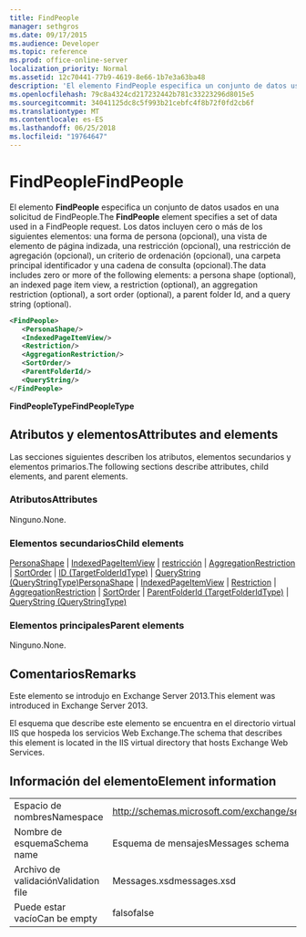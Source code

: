 ```yaml
---
title: FindPeople
manager: sethgros
ms.date: 09/17/2015
ms.audience: Developer
ms.topic: reference
ms.prod: office-online-server
localization_priority: Normal
ms.assetid: 12c70441-77b9-4619-8e66-1b7e3a63ba48
description: 'El elemento FindPeople especifica un conjunto de datos usados en una solicitud de FindPeople. Los datos incluyen cero o más de los siguientes elementos: una forma de persona (opcional), una vista de elemento de página indizada, una restricción (opcional), una restricción de agregación (opcional), un criterio de ordenación (opcional), una carpeta principal identificador y una cadena de consulta (opcional).'
ms.openlocfilehash: 79c8a4324cd217232442b781c33223296d8015e5
ms.sourcegitcommit: 34041125dc8c5f993b21cebfc4f8b72f0fd2cb6f
ms.translationtype: MT
ms.contentlocale: es-ES
ms.lasthandoff: 06/25/2018
ms.locfileid: "19764647"
---
```

# <a name="findpeople"></a><span data-ttu-id="ab0e3-104">FindPeople</span><span class="sxs-lookup"><span data-stu-id="ab0e3-104">FindPeople</span></span>

<span data-ttu-id="ab0e3-105">El elemento **FindPeople** especifica un conjunto de datos usados en una solicitud de FindPeople.</span><span class="sxs-lookup"><span data-stu-id="ab0e3-105">The **FindPeople** element specifies a set of data used in a FindPeople request.</span></span> <span data-ttu-id="ab0e3-106">Los datos incluyen cero o más de los siguientes elementos: una forma de persona (opcional), una vista de elemento de página indizada, una restricción (opcional), una restricción de agregación (opcional), un criterio de ordenación (opcional), una carpeta principal identificador y una cadena de consulta (opcional).</span><span class="sxs-lookup"><span data-stu-id="ab0e3-106">The data includes zero or more of the following elements: a persona shape (optional), an indexed page item view, a restriction (optional), an aggregation restriction (optional), a sort order (optional), a parent folder Id, and a query string (optional).</span></span> 
  
```XML
<FindPeople>
   <PersonaShape/>
   <IndexedPageItemView/>
   <Restriction/>
   <AggregationRestriction/>
   <SortOrder/>
   <ParentFolderId/>
   <QueryString/>
</FindPeople>
```

 <span data-ttu-id="ab0e3-107">**FindPeopleType**</span><span class="sxs-lookup"><span data-stu-id="ab0e3-107">**FindPeopleType**</span></span>
## <a name="attributes-and-elements"></a><span data-ttu-id="ab0e3-108">Atributos y elementos</span><span class="sxs-lookup"><span data-stu-id="ab0e3-108">Attributes and elements</span></span>

<span data-ttu-id="ab0e3-109">Las secciones siguientes describen los atributos, elementos secundarios y elementos primarios.</span><span class="sxs-lookup"><span data-stu-id="ab0e3-109">The following sections describe attributes, child elements, and parent elements.</span></span>
  
### <a name="attributes"></a><span data-ttu-id="ab0e3-110">Atributos</span><span class="sxs-lookup"><span data-stu-id="ab0e3-110">Attributes</span></span>

<span data-ttu-id="ab0e3-111">Ninguno.</span><span class="sxs-lookup"><span data-stu-id="ab0e3-111">None.</span></span>
  
### <a name="child-elements"></a><span data-ttu-id="ab0e3-112">Elementos secundarios</span><span class="sxs-lookup"><span data-stu-id="ab0e3-112">Child elements</span></span>

<span data-ttu-id="ab0e3-113">[PersonaShape](personashape.md) | [IndexedPageItemView](indexedpageitemview.md) | [restricción](restriction.md) | [AggregationRestriction](aggregationrestriction.md) | [SortOrder](sortorder.md) | [ID (TargetFolderIdType)](parentfolderid-targetfolderidtype.md)  |  [ QueryString (QueryStringType)](querystring-querystringtype.md)</span><span class="sxs-lookup"><span data-stu-id="ab0e3-113">[PersonaShape](personashape.md) | [IndexedPageItemView](indexedpageitemview.md) | [Restriction](restriction.md) | [AggregationRestriction](aggregationrestriction.md) | [SortOrder](sortorder.md) | [ParentFolderId (TargetFolderIdType)](parentfolderid-targetfolderidtype.md) | [QueryString (QueryStringType)](querystring-querystringtype.md)</span></span>
  
### <a name="parent-elements"></a><span data-ttu-id="ab0e3-114">Elementos principales</span><span class="sxs-lookup"><span data-stu-id="ab0e3-114">Parent elements</span></span>

<span data-ttu-id="ab0e3-115">Ninguno.</span><span class="sxs-lookup"><span data-stu-id="ab0e3-115">None.</span></span>
  
## <a name="remarks"></a><span data-ttu-id="ab0e3-116">Comentarios</span><span class="sxs-lookup"><span data-stu-id="ab0e3-116">Remarks</span></span>

<span data-ttu-id="ab0e3-117">Este elemento se introdujo en Exchange Server 2013.</span><span class="sxs-lookup"><span data-stu-id="ab0e3-117">This element was introduced in Exchange Server 2013.</span></span>
  
<span data-ttu-id="ab0e3-118">El esquema que describe este elemento se encuentra en el directorio virtual IIS que hospeda los servicios Web Exchange.</span><span class="sxs-lookup"><span data-stu-id="ab0e3-118">The schema that describes this element is located in the IIS virtual directory that hosts Exchange Web Services.</span></span>
  
## <a name="element-information"></a><span data-ttu-id="ab0e3-119">Información del elemento</span><span class="sxs-lookup"><span data-stu-id="ab0e3-119">Element information</span></span>

|||
|:-----|:-----|
|<span data-ttu-id="ab0e3-120">Espacio de nombres</span><span class="sxs-lookup"><span data-stu-id="ab0e3-120">Namespace</span></span>  <br/> |http://schemas.microsoft.com/exchange/services/2006/messages  <br/> |
|<span data-ttu-id="ab0e3-121">Nombre de esquema</span><span class="sxs-lookup"><span data-stu-id="ab0e3-121">Schema name</span></span>  <br/> |<span data-ttu-id="ab0e3-122">Esquema de mensajes</span><span class="sxs-lookup"><span data-stu-id="ab0e3-122">Messages schema</span></span>  <br/> |
|<span data-ttu-id="ab0e3-123">Archivo de validación</span><span class="sxs-lookup"><span data-stu-id="ab0e3-123">Validation file</span></span>  <br/> |<span data-ttu-id="ab0e3-124">Messages.xsd</span><span class="sxs-lookup"><span data-stu-id="ab0e3-124">messages.xsd</span></span>  <br/> |
|<span data-ttu-id="ab0e3-125">Puede estar vacío</span><span class="sxs-lookup"><span data-stu-id="ab0e3-125">Can be empty</span></span>  <br/> |<span data-ttu-id="ab0e3-126">falso</span><span class="sxs-lookup"><span data-stu-id="ab0e3-126">false</span></span>  <br/> |
   

